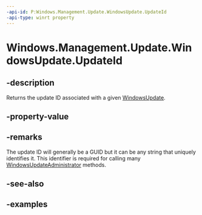 ```yaml
---
-api-id: P:Windows.Management.Update.WindowsUpdate.UpdateId
-api-type: winrt property
---
```


# Windows.Management.Update.WindowsUpdate.UpdateId

<!--
public string UpdateId { get; }
-->


## -description
Returns the update ID associated with a given [WindowsUpdate](./windowsupdate.md).

## -property-value

## -remarks
The update ID will generally be a GUID but it can be any string that uniquely identifies it. This identifier is required for calling many [WindowsUpdateAdministrator](./windowsupdateadministrator.md) methods.

## -see-also

## -examples


